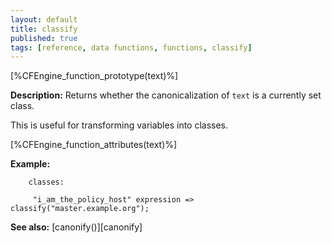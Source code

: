 ```yaml
---
layout: default
title: classify
published: true
tags: [reference, data functions, functions, classify]
---
```


[%CFEngine_function_prototype(text)%]

**Description:** Returns whether the canonicalization of `text` is a currently 
set class.

This is useful for transforming variables into classes.

[%CFEngine_function_attributes(text)%]

**Example:**  

```cf3
    classes:

     "i_am_the_policy_host" expression => classify("master.example.org");
```

**See also:** [canonify()][canonify]
